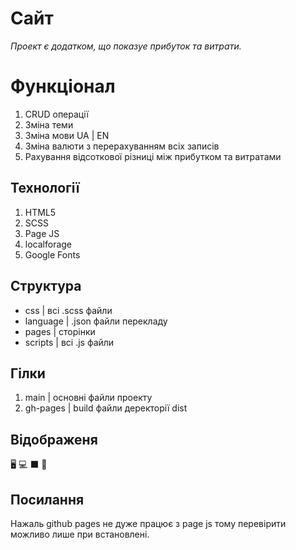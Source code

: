# Сайт

_Проект є додатком, що показуе прибуток та витрати._

# Функціонал

  1. CRUD операції
  2. Зміна теми
  3. Зміна мови UA | EN
  4. Зміна валюти з перерахуванням всіх записів
  5. Рахування відсоткової різниці між прибутком та витратами

## Технології

  1. HTML5
  2. SCSS
  3. Page JS
  4. localforage
  5. Google Fonts


## Структура
  - css       | всі .scss файли
  - language  | .json файли перекладу
  - pages     | сторінки
  - scripts   | всі .js файли


## Гілки

  1. main     | основні файли проекту
  2. gh-pages | build файли деректорії dist

    
## Відображеня 

  🖥️ 💻 ⬛ 📱

     
## Посилання

  Нажаль github pages не дуже працює з page js тому перевірити можливо лише при встановлені.
